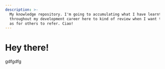 ```yaml
---
description: >-
  My knowledge repository. I'm going to accumulating what I have learnt
  throughout my development career here to kind of review when I want to as well
  as for others to refer. Ciao!
---
```


# Hey there!

gdfgdfg


